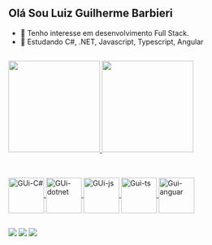 ## Olá Sou Luiz Guilherme Barbieri

- 👀 Tenho interesse em desenvolvimento Full Stack.
- 📘 Estudando C#, .NET, Javascript, Typescript, Angular

##
 <div>
  <a href="https://github.com/gbguii">
  <img height="180em" src="https://github-readme-stats.vercel.app/api?username=gbguii&show_icons=true&theme=midnight-purple&include_all_commits=true&count_private=true"/>
  <img height="180em" src="https://github-readme-stats.vercel.app/api/top-langs/?username=gbguii&layout=compact&langs_count=7&theme=midnight-purple"/>
</div>

##

<div style="display: inline_block"><br>
  <img align="center" alt="GUi-C#" height="70" width="70" src="https://cdn.jsdelivr.net/gh/devicons/devicon/icons/csharp/csharp-original.svg">
  <img align="center" alt="GUi-dotnet" height="70" width="70" src="https://cdn.jsdelivr.net/gh/devicons/devicon/icons/dotnetcore/dotnetcore-original.svg">
  <img align="center" alt="GUi-js" height="70" width="70" src="https://cdn.jsdelivr.net/gh/devicons/devicon/icons/javascript/javascript-original.svg">
  <img align="center" alt="Gui-ts" height="70" width="70" src="https://cdn.jsdelivr.net/gh/devicons/devicon/icons/typescript/typescript-original.svg">
  <img align="center" alt="Gui-anguar" height="70" width="70" src="https://cdn.jsdelivr.net/gh/devicons/devicon/icons/angularjs/angularjs-original.svg">
</div>
     
##
     
<div> 
 
  <a href="https://www.instagram.com/gbgui.i/" target="_blank"><img src="https://img.shields.io/badge/-Instagram-%23E4405F?style=for-the-badge&logo=instagram&logoColor=white" target="_blank"></a>
  <a href = "mailto: barbieri_lgb@hotmail.com"><img src="https://img.shields.io/badge/Microsoft_Outlook-0078D4?style=for-the-badge&logo=microsoft-outlook&logoColor=white" target="_blank"></a>
  <a href="https://www.linkedin.com/in/gbguii/" target="_blank"><img src="https://img.shields.io/badge/-LinkedIn-%230077B5?style=for-the-badge&logo=linkedin&logoColor=white" target="_blank"></a> 
     </div> 
     
